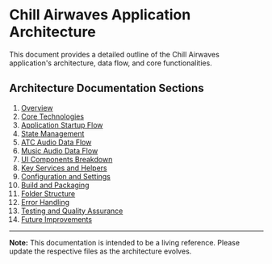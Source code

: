 # Chill Airwaves Application Architecture

This document provides a detailed outline of the Chill Airwaves application's architecture, data flow, and core functionalities.

## Architecture Documentation Sections

1. [Overview](./01-OVERVIEW.md)
2. [Core Technologies](./02-CORE-TECHNOLOGIES.md)
3. [Application Startup Flow](./03-APPLICATION-STARTUP.md)
4. [State Management](./04-STATE-MANAGEMENT.md)
5. [ATC Audio Data Flow](./05-ATC-AUDIO-FLOW.md)
6. [Music Audio Data Flow](./06-MUSIC-AUDIO-FLOW.md)
7. [UI Components Breakdown](./07-UI-COMPONENTS.md)
8. [Key Services and Helpers](./08-SERVICES-AND-HELPERS.md)
9. [Configuration and Settings](./09-CONFIGURATION.md)
10. [Build and Packaging](./10-BUILD-AND-PACKAGING.md)
11. [Folder Structure](./11-FOLDER-STRUCTURE.md)
12. [Error Handling](./12-ERROR-HANDLING.md)
13. [Testing and Quality Assurance](./13-TESTING-QA.md)
14. [Future Improvements](./14-FUTURE-IMPROVEMENTS.md)

---

**Note:** This documentation is intended to be a living reference. Please update the respective files as the architecture evolves.
